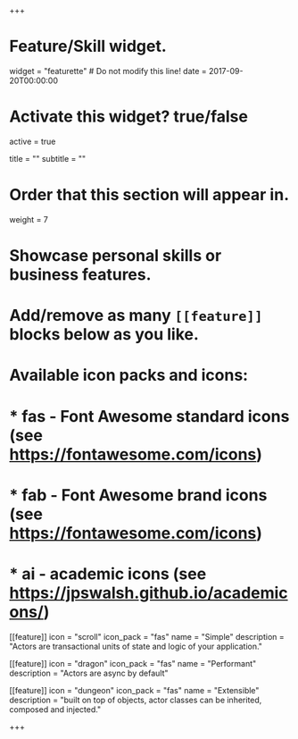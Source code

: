 +++
# Feature/Skill widget.
widget = "featurette"  # Do not modify this line!
date = 2017-09-20T00:00:00

# Activate this widget? true/false
active = true

title = ""
subtitle = ""

# Order that this section will appear in.
weight = 7

# Showcase personal skills or business features.
# 
# Add/remove as many `[[feature]]` blocks below as you like.
# 
# Available icon packs and icons:
# * fas - Font Awesome standard icons (see https://fontawesome.com/icons)
# * fab - Font Awesome brand icons (see https://fontawesome.com/icons)
# * ai - academic icons (see https://jpswalsh.github.io/academicons/)

[[feature]]
  icon = "scroll"
  icon_pack = "fas"
  name = "Simple"
  description = "Actors are transactional units of state and logic of your application."
  
[[feature]]
  icon = "dragon"
  icon_pack = "fas"
  name = "Performant"
  description = "Actors are async by default"  
  
[[feature]]
  icon = "dungeon"
  icon_pack = "fas"
  name = "Extensible"
  description = "built on top of objects, actor classes can be inherited, composed and injected."

+++
